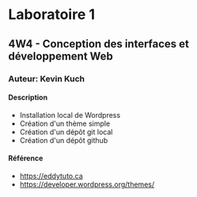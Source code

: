 # Laboratoire 1
## 4W4 - Conception des interfaces et développement Web
### Auteur: Kevin Kuch
#### Description
- Installation local de Wordpress
- Création d'un thème simple
- Création d'un dépôt git local 
- Création d'un dépôt github

#### Référence
- https://eddytuto.ca
- https://developer.wordpress.org/themes/

